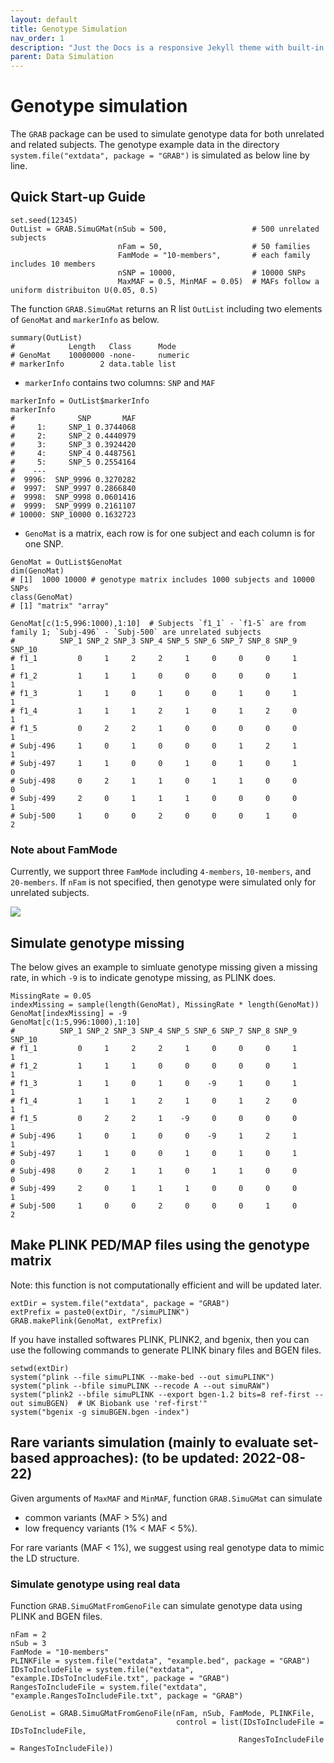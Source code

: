 ```yaml
---
layout: default
title: Genotype Simulation
nav_order: 1
description: "Just the Docs is a responsive Jekyll theme with built-in search that is easily customizable and hosted on GitHub Pages."
parent: Data Simulation
---
```


# Genotype simulation

The ```GRAB``` package can be used to simulate genotype data for both unrelated and related subjects. The genotype example data in the directory ```system.file("extdata", package = "GRAB")``` is simulated as below line by line.       

## Quick Start-up Guide

``` 
set.seed(12345)
OutList = GRAB.SimuGMat(nSub = 500,                   # 500 unrelated subjects
                        nFam = 50,                    # 50 families
                        FamMode = "10-members",       # each family includes 10 members
                        nSNP = 10000,                 # 10000 SNPs
                        MaxMAF = 0.5, MinMAF = 0.05)  # MAFs follow a uniform distribuiton U(0.05, 0.5)
```

The function ```GRAB.SimuGMat``` returns an R list ```OutList``` including two elements of ```GenoMat``` and ```markerInfo``` as below.

```
summary(OutList)
#            Length   Class      Mode   
# GenoMat    10000000 -none-     numeric
# markerInfo        2 data.table list
```

- ```markerInfo``` contains two columns: ```SNP``` and ```MAF```

```
markerInfo = OutList$markerInfo
markerInfo
#              SNP       MAF
#     1:     SNP_1 0.3744068
#     2:     SNP_2 0.4440979
#     3:     SNP_3 0.3924420
#     4:     SNP_4 0.4487561
#     5:     SNP_5 0.2554164
#    ---                    
#  9996:  SNP_9996 0.3270282
#  9997:  SNP_9997 0.2866840
#  9998:  SNP_9998 0.0601416
#  9999:  SNP_9999 0.2161107
# 10000: SNP_10000 0.1632723
```

- ```GenoMat``` is a matrix, each row is for one subject and each column is for one SNP.

```
GenoMat = OutList$GenoMat
dim(GenoMat)   
# [1]  1000 10000 # genotype matrix includes 1000 subjects and 10000 SNPs
class(GenoMat)
# [1] "matrix" "array"

GenoMat[c(1:5,996:1000),1:10]  # Subjects `f1_1` - `f1-5` are from family 1; `Subj-496` - `Subj-500` are unrelated subjects
#          SNP_1 SNP_2 SNP_3 SNP_4 SNP_5 SNP_6 SNP_7 SNP_8 SNP_9 SNP_10
# f1_1         0     1     2     2     1     0     0     0     1      1
# f1_2         1     1     1     0     0     0     0     0     1      1
# f1_3         1     1     0     1     0     0     1     0     1      1
# f1_4         1     1     1     2     1     0     1     2     0      1
# f1_5         0     2     2     1     0     0     0     0     0      1
# Subj-496     1     0     1     0     0     0     1     2     1      1
# Subj-497     1     1     0     0     1     0     1     0     1      0
# Subj-498     0     2     1     1     0     1     1     0     0      0
# Subj-499     2     0     1     1     1     0     0     0     0      1
# Subj-500     1     0     0     2     0     0     0     1     0      2

```

### Note about FamMode

Currently, we support three ```FamMode``` including ```4-members```, ```10-members```, and ```20-members```. If ```nFam``` is not specified, then genotype were simulated only for unrelated subjects.

<img src="{{site.baseurl | prepend: site.url}}img/FamMode.jpg">

## Simulate genotype missing

The below gives an example to simluate genotype missing given a missing rate, in which ```-9``` is to indicate genotype missing, as PLINK does.

```
MissingRate = 0.05
indexMissing = sample(length(GenoMat), MissingRate * length(GenoMat))
GenoMat[indexMissing] = -9
GenoMat[c(1:5,996:1000),1:10]
#          SNP_1 SNP_2 SNP_3 SNP_4 SNP_5 SNP_6 SNP_7 SNP_8 SNP_9 SNP_10
# f1_1         0     1     2     2     1     0     0     0     1      1
# f1_2         1     1     1     0     0     0     0     0     1      1
# f1_3         1     1     0     1     0    -9     1     0     1      1
# f1_4         1     1     1     2     1     0     1     2     0      1
# f1_5         0     2     2     1    -9     0     0     0     0      1
# Subj-496     1     0     1     0     0    -9     1     2     1      1
# Subj-497     1     1     0     0     1     0     1     0     1      0
# Subj-498     0     2     1     1     0     1     1     0     0      0
# Subj-499     2     0     1     1     1     0     0     0     0      1
# Subj-500     1     0     0     2     0     0     0     1     0      2
```

## Make PLINK PED/MAP files using the genotype matrix

Note: this function is not computationally efficient and will be updated later.

```
extDir = system.file("extdata", package = "GRAB")
extPrefix = paste0(extDir, "/simuPLINK")
GRAB.makePlink(GenoMat, extPrefix)
```

If you have installed softwares PLINK, PLINK2, and bgenix, then you can use the following commands to generate PLINK binary files and BGEN files. 

```
setwd(extDir)
system("plink --file simuPLINK --make-bed --out simuPLINK")
system("plink --bfile simuPLINK --recode A --out simuRAW")
system("plink2 --bfile simuPLINK --export bgen-1.2 bits=8 ref-first --out simuBGEN)  # UK Biobank use 'ref-first'"
system("bgenix -g simuBGEN.bgen -index")
```

## Rare variants simulation (mainly to evaluate set-based approaches): (to be updated: 2022-08-22)

Given arguments of ```MaxMAF``` and ```MinMAF```, function ```GRAB.SimuGMat``` can simulate 
- common variants (MAF > 5%) and 
- low frequency variants (1% < MAF < 5%). 

For rare variants (MAF < 1%), we suggest using real genotype data to mimic the LD structure. 

### Simulate genotype using real data

Function ```GRAB.SimuGMatFromGenoFile``` can simulate genotype data using PLINK and BGEN files.

```
nFam = 2
nSub = 3
FamMode = "10-members"
PLINKFile = system.file("extdata", "example.bed", package = "GRAB")
IDsToIncludeFile = system.file("extdata", "example.IDsToIncludeFile.txt", package = "GRAB")
RangesToIncludeFile = system.file("extdata", "example.RangesToIncludeFile.txt", package = "GRAB")

GenoList = GRAB.SimuGMatFromGenoFile(nFam, nSub, FamMode, PLINKFile,
                                     control = list(IDsToIncludeFile = IDsToIncludeFile,
                                                   RangesToIncludeFile = RangesToIncludeFile))
```
